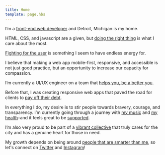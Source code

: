 ```yaml
---
title: Home
template: page.hbs
---
```

<p>
	I’m a <a href="https://github.com/RVMendoza" target="_blank">front-end web developer</a> and Detroit, Michigan is my home.
</p>

<p>
	HTML, CSS, and javascript are a given, but <a href="http://vimeo.com/68470326" target="_blank">doing the right thing</a> is what I care about the most.
</p>

<p>
	<a href="https://www.evernote.com/pub/romualdvictor/fightfortheuser" target="_blank">Fighting for the user</a> is something I seem to have endless energy for.  
</p>
<!-- Yeah, that's right, I just ended a sentence with a preposition. SO WHAT. The correct way didn't sound human.-->

<p>
	I believe that making a web app mobile-first, responsive, and accessible is not just good practice, but an opportunity to increase our capacity for compassion.
</p>

<p>
	I’m currently a UI/UX engineer on a team that <a href="http://www.leveleleven.com" target="_blank">helps you, be a better you</a>.
</p>

<p>
	Before that, I was creating responsive web apps that paved the road for clients to <a href="http://myql.com/" target="_blank">pay off their debt</a>.
</p>

<p>
	In everything I do, my desire is to stir people towards bravery, courage, and transparency.  
	I’m currently going through a journey with <a href="https://play.spotify.com/artist/0YVK604Puec6VbHp2x59Il?play=true&utm_source=open.spotify.com&utm_medium=open" target="_blank">my music</a> and <a href="https://www.VeganInDetroit.com" target="_blank">my health</a>–and it feels great to be <a href="http://www.patreon.com/rvmendoza" target="_blank">supported</a>.
</p>

<p>
	I’m also very proud to be part of a <a href="http://instagram.com/woodsideDetroit" target="_blank">vibrant collective</a> that truly cares for the city and has a genuine heart for those in need. 
</p>

<p>
	My growth depends on being around <a href="{{ site.url }}/smarter-than-me.html" target="_blank">people that are smarter than me</a>, 
	so let's connect on <a href="https://twitter.com/RVxMendoza" target="_blank">Twitter</a> 
	and <a href="https://instagram.com/RVxMendoza" target="_blank">Instagram</a>!</p>
